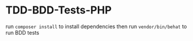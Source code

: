 # TDD-BDD-Tests-PHP

run ````composer install```` to install dependencies
then run ```vendor/bin/behat``` to run BDD tests